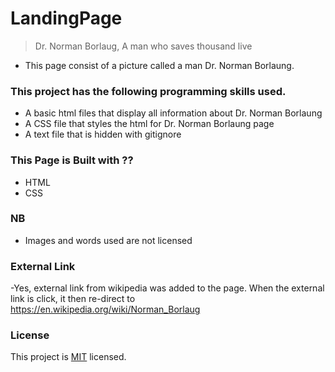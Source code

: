 # LandingPage

> Dr. Norman Borlaug, A man who saves thousand live
- This page consist of a picture called a man Dr. Norman Borlaung. 

### This project has the following programming skills used.
- A basic html files that display all information about Dr. Norman Borlaung
- A CSS file that styles the html for Dr. Norman Borlaung page
- A text file that is hidden with gitignore

### This Page is Built with ??
- HTML 
- CSS

### NB
- Images and words used are not licensed

### External Link
-Yes, external link from wikipedia was added to the page. When the external link is click, it then re-direct to https://en.wikipedia.org/wiki/Norman_Borlaug

### License

This project is [MIT](./LICENSE) licensed.